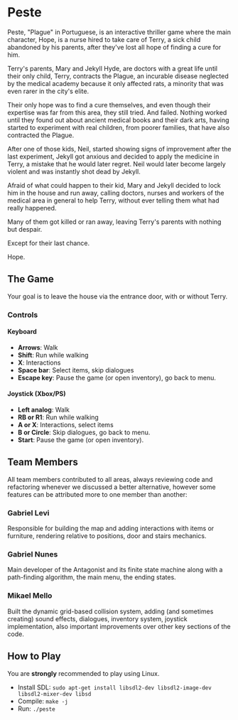 # Peste

Peste, "Plague" in Portuguese, is an interactive thriller game where the main character, Hope, is a nurse hired to take care of Terry, a sick child abandoned by his parents, after they've lost all hope of finding a cure for him.

Terry's parents, Mary and Jekyll Hyde, are doctors with a great life until their only child, Terry, contracts the Plague, an incurable disease neglected by the medical academy because it only affected rats, a minority that was even rarer in the city's elite.

Their only hope was to find a cure themselves, and even though their expertise was far from this area, they still tried. And failed. Nothing worked until they found out about ancient medical books and their dark arts, having started to experiment with real children, from poorer families, that have also contracted the Plague.

After one of those kids, Neil, started showing signs of improvement after the last experiment, Jekyll got anxious and decided to apply the medicine in Terry, a mistake that he would later regret. Neil would later become largely violent and was instantly shot dead by Jekyll.

Afraid of what could happen to their kid, Mary and Jekyll decided to lock him in the house and run away, calling doctors, nurses and workers of the medical area in general to help Terry, without ever telling them what had really happened.

Many of them got killed or ran away, leaving Terry's parents with nothing but despair.

Except for their last chance.

Hope.

## The Game

Your goal is to leave the house via the entrance door, with or without Terry.

### Controls

#### Keyboard

- **Arrows**: Walk
- **Shift**: Run while walking
- **X**: Interactions
- **Space bar**: Select items, skip dialogues
- **Escape key**: Pause the game (or open inventory), go back to menu.

#### Joystick (Xbox/PS)

- **Left analog**: Walk
- **RB or R1**: Run while walking
- **A or X**: Interactions, select items
- **B or Circle**: Skip dialogues, go back to menu.
- **Start**: Pause the game (or open inventory).

## Team Members

All team members contributed to all areas, always reviewing code and refactoring whenever we discussed a better alternative, however some features can be attributed more to one member than another:

### Gabriel Levi

Responsible for building the map and adding interactions with items or furniture, rendering relative to positions, door and stairs mechanics.

### Gabriel Nunes

Main developer of the Antagonist and its finite state machine along with a path-finding algorithm, the main menu, the ending states.

### Mikael Mello

Built the dynamic grid-based collision system, adding (and sometimes creating) sound effects, dialogues, inventory system, joystick implementation, also important improvements over other key sections of the code.

## How to Play

You are **strongly** recommended to play using Linux.

- Install SDL: `sudo apt‐get install libsdl2‐dev libsdl2‐image‐dev libsdl2‐mixer‐dev libsd`
- Compile: `make -j`
- Run: `./peste`
